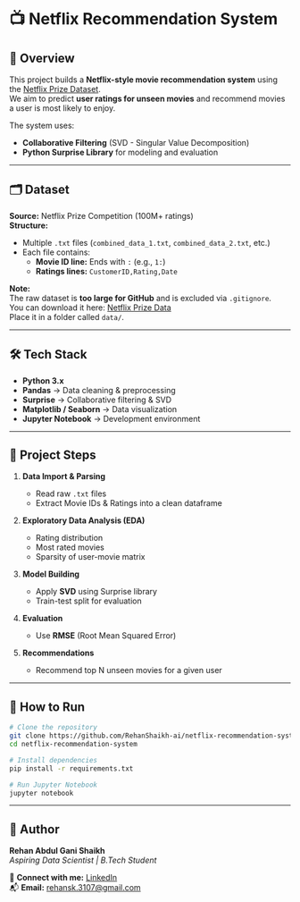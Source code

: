 # 📺 Netflix Recommendation System

## 📌 Overview
This project builds a **Netflix-style movie recommendation system** using the [Netflix Prize Dataset](https://www.kaggle.com/netflix-inc/netflix-prize-data).  
We aim to predict **user ratings for unseen movies** and recommend movies a user is most likely to enjoy.

The system uses:
- **Collaborative Filtering** (SVD - Singular Value Decomposition)
- **Python Surprise Library** for modeling and evaluation

---

## 🗂 Dataset
**Source:** Netflix Prize Competition (100M+ ratings)  
**Structure:**
- Multiple `.txt` files (`combined_data_1.txt`, `combined_data_2.txt`, etc.)
- Each file contains:
  - **Movie ID line:** Ends with `:` (e.g., `1:`)
  - **Ratings lines:** `CustomerID,Rating,Date`

**Note:**  
The raw dataset is **too large for GitHub** and is excluded via `.gitignore`.  
You can download it here: [Netflix Prize Data](https://www.kaggle.com/netflix-inc/netflix-prize-data)  
Place it in a folder called `data/`.

---

## 🛠 Tech Stack
- **Python 3.x**
- **Pandas** → Data cleaning & preprocessing
- **Surprise** → Collaborative filtering & SVD
- **Matplotlib / Seaborn** → Data visualization
- **Jupyter Notebook** → Development environment

---

## 📍 Project Steps
1. **Data Import & Parsing**
   - Read raw `.txt` files
   - Extract Movie IDs & Ratings into a clean dataframe

2. **Exploratory Data Analysis (EDA)**
   - Rating distribution
   - Most rated movies
   - Sparsity of user-movie matrix

3. **Model Building**
   - Apply **SVD** using Surprise library
   - Train-test split for evaluation

4. **Evaluation**
   - Use **RMSE** (Root Mean Squared Error)

5. **Recommendations**
   - Recommend top N unseen movies for a given user

---

## 🚀 How to Run
```bash
# Clone the repository
git clone https://github.com/RehanShaikh-ai/netflix-recommendation-system.git
cd netflix-recommendation-system

# Install dependencies
pip install -r requirements.txt

# Run Jupyter Notebook
jupyter notebook
```
---

## 👤 Author  
**Rehan Abdul Gani Shaikh**  
_Aspiring Data Scientist | B.Tech Student_  

🔗 **Connect with me:** [LinkedIn](https://www.linkedin.com/in/rehan-shaikh-68153a246)  
📬 **Email:** rehansk.3107@gmail.com  
